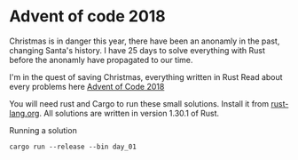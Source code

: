 # Advent of code 2018

Christmas is in danger this year, there have been an anonamly in the past, changing Santa's history. I have 25 days to solve everything with Rust before the anonamly have propagated to our time.

I'm in the quest of saving Christmas, everything written in Rust Read about every problems here [Advent of Code 2018](https://adventofcode.com/2018/)

You will need rust and Cargo to run these small solutions. Install it from [rust-lang.org](https://www.rust-lang.org/learn/get-started). All solutions are written in version 1.30.1 of Rust.


Running a solution
```
cargo run --release --bin day_01
```
